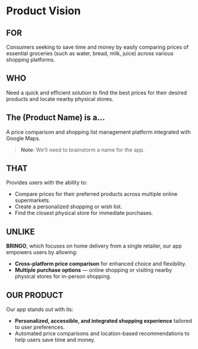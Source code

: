 # Product Vision

## FOR
Consumers seeking to save time and money by easily comparing prices of essential groceries (such as water, bread, milk, juice) across various shopping platforms.

## WHO
Need a quick and efficient solution to find the best prices for their desired products and locate nearby physical stores.

## The **(Product Name)** is a...
A price comparison and shopping list management platform integrated with Google Maps.

> **Note**: We’ll need to brainstorm a name for the app.

## THAT
Provides users with the ability to:
- Compare prices for their preferred products across multiple online supermarkets.
- Create a personalized shopping or wish list.
- Find the closest physical store for immediate purchases.

## UNLIKE
**BRINGO**, which focuses on home delivery from a single retailer, our app empowers users by allowing:
- **Cross-platform price comparison** for enhanced choice and flexibility.
- **Multiple purchase options** — online shopping or visiting nearby physical stores for in-person shopping.

## OUR PRODUCT
Our app stands out with its:
- **Personalized, accessible, and integrated shopping experience** tailored to user preferences.
- Automated price comparisons and location-based recommendations to help users save time and money.
